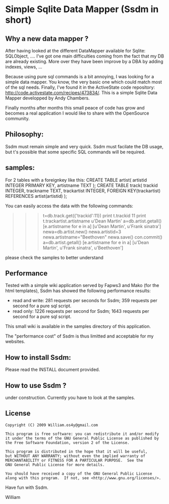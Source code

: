 Simple Sqlite Data Mapper (Ssdm in short)
=========================================

Why a new data mapper ?
----------------------
After having looked at the different DataMapper available for Sqlite: SQLObject, .... I've got one main difficulties coming from the fact that my DB are already existing. More over they have been improve by a DBA by adding indexes, views, ...

Because using pure sql commands is a bit annoying, I was looking for a simple data mapper. You know, the very basic one which could match most of the sql needs. Finally, I've found it in the ActiveState code repository: http://code.activestate.com/recipes/473834/. This is a simple Sqlite Data Mapper developped by Andy Chambers. 

Finally months after months this small peace of code has grow and becomes a real application I would like to share with the OpenSource community.

Philosophy:
-----------
Ssdm must remain simple and very quick. Ssdm must facilate the DB usage, but t's possible that some specific SQL commands will be required.  

samples:
--------
For 2 tables with a foreignkey like this:
CREATE TABLE artist(
  artistid    INTEGER PRIMARY KEY,
  artistname  TEXT
);
CREATE TABLE track(
  trackid     INTEGER,
  trackname   TEXT,
  trackartist INTEGER,
  FOREIGN KEY(trackartist) REFERENCES artist(artistid)
);


You can easily access the data with the following commands:
>>> t=db.track.get({'trackid':11})
>>> print t.trackid
11
>>> print t.trackartist.artistname
u'Dean Martin'
>>> a=db.artist.getall()
>>> [e.artistname for e in a]
[u'Dean Martin', u'Frank sinatra']
>>> newa=db.artist.new()
>>> newa.artistid=3
>>> newa.artistname="Beethoven"
>>> newa.save()
>>> con.commit()
>>> a=db.artist.getall()
>>> [e.artistname for e in a]
[u'Dean Martin', u'Frank sinatra', u'Beethoven']

please check the samples to better understand

Performance
-----------
Tested with a simple wiki application served by Fapws3 and Mako (for the html templates), Ssdm has showed the following performance results:

* read and write: 281 requests per seconds for Ssdm; 359 requests per second for a pure sql script. 
* read only: 1226 requests per second for Ssdm; 1643 requests per second for a pure sql script.

This small wiki is available in the samples directory of this application.

The "performance cost" of Ssdm is thus limitted and acceptable for my websites.

How to install Ssdm:
---------------------
Please read the INSTALL document provided. 

How to use Ssdm ?
----------------
under construction.
Currently you have to look at the samples.

License
-------

    Copyright (C) 2009 William.os4y@gmail.com

    This program is free software: you can redistribute it and/or modify
    it under the terms of the GNU General Public License as published by
    the Free Software Foundation, version 2 of the License.

    This program is distributed in the hope that it will be useful,
    but WITHOUT ANY WARRANTY; without even the implied warranty of
    MERCHANTABILITY or FITNESS FOR A PARTICULAR PURPOSE.  See the
    GNU General Public License for more details.

    You should have received a copy of the GNU General Public License
    along with this program.  If not, see <http://www.gnu.org/licenses/>.



Have fun with Ssdm. 

William
